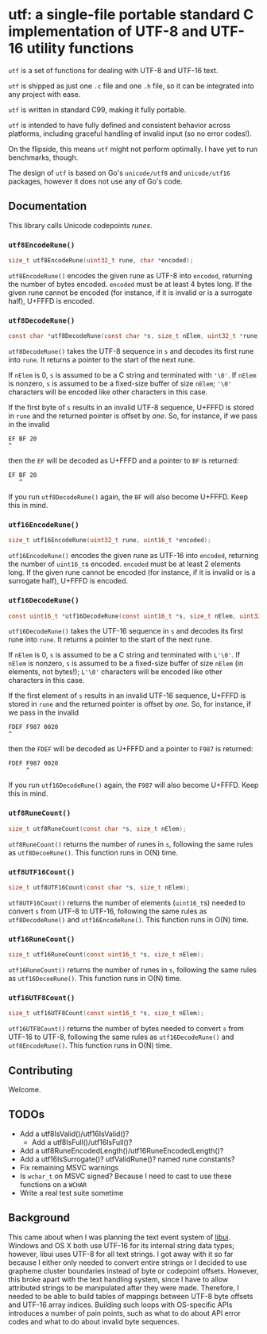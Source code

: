 # utf: a single-file portable standard C implementation of UTF-8 and UTF-16 utility functions

`utf` is a set of functions for dealing with UTF-8 and UTF-16 text.

`utf` is shipped as just one `.c` file and one `.h` file, so it can be integrated into any project with ease.

`utf` is written in standard C99, making it fully portable.

`utf` is intended to have fully defined and consistent behavior across platforms, including graceful handling of invalid input (so no error codes!).

On the flipside, this means `utf` might not perform optimally. I have yet to run benchmarks, though.

The design of `utf` is based on Go's `unicode/utf8` and `unicode/utf16` packages, however it does not use any of Go's code.

## Documentation
This library calls Unicode codepoints *runes*.

### `utf8EncodeRune()`
```c
size_t utf8EncodeRune(uint32_t rune, char *encoded);
```
`utf8EncodeRune()` encodes the given rune as UTF-8 into `encoded`, returning the number of bytes encoded. `encoded` must be at least 4 bytes long. If the given rune cannot be encoded (for instance, if it is invalid or is a surrogate half), U+FFFD is encoded.

### `utf8DecodeRune()`
```c
const char *utf8DecodeRune(const char *s, size_t nElem, uint32_t *rune);
```
`utf8DecodeRune()` takes the UTF-8 sequence in `s` and decodes its first rune into `rune`. It returns a pointer to the start of the next rune.

If `nElem` is 0, `s` is assumed to be a C string and terminated with `'\0'`. If `nElem` is nonzero, `s` is assumed to be a fixed-size buffer of size `nElem`; `'\0'` characters will be encoded like other characters in this case.

If the first byte of `s` results in an invalid UTF-8 sequence, U+FFFD is stored in `rune` and the returned pointer is offset by *one*. So, for instance, if we pass in the invalid

```
EF BF 20
^
```

then the `EF` will be decoded as U+FFFD and a pointer to `BF` is returned:

```
EF BF 20
   ^
```

If you run `utf8DecodeRune()` again, the `BF` will also become U+FFFD. Keep this in mind.

### `utf16EncodeRune()`
```c
size_t utf16EncodeRune(uint32_t rune, uint16_t *encoded);
```
`utf16EncodeRune()` encodes the given rune as UTF-16 into `encoded`, returning the number of `uint16_t`s encoded. `encoded` must be at least 2 elements long. If the given rune cannot be encoded (for instance, if it is invalid or is a surrogate half), U+FFFD is encoded.

### `utf16DecodeRune()`
```c
const uint16_t *utf16DecodeRune(const uint16_t *s, size_t nElem, uint32_t *rune);
```
`utf16DecodeRune()` takes the UTF-16 sequence in `s` and decodes its first rune into `rune`. It returns a pointer to the start of the next rune.

If `nElem` is 0, `s` is assumed to be a C string and terminated with `L'\0'`. If `nElem` is nonzero, `s` is assumed to be a fixed-size buffer of size `nElem` (in elements, not bytes!); `L'\0'` characters will be encoded like other characters in this case.

If the first element of `s` results in an invalid UTF-16 sequence, U+FFFD is stored in `rune` and the returned pointer is offset by *one*. So, for instance, if we pass in the invalid

```
FDEF F987 0020
^
```

then the `FDEF` will be decoded as U+FFFD and a pointer to `F987` is returned:

```
FDEF F987 0020
     ^
```

If you run `utf16DecodeRune()` again, the `F987` will also become U+FFFD. Keep this in mind.

### `utf8RuneCount()`
```c
size_t utf8RuneCount(const char *s, size_t nElem);
```
`utf8RuneCount()` returns the number of runes in `s`, following the same rules as `utf8DecoeRune()`. This function runs in O(N) time.

### `utf8UTF16Count()`
```c
size_t utf8UTF16Count(const char *s, size_t nElem);
```
`utf8UTF16Count()` returns the number of elements (`uint16_t`s) needed to convert `s` from UTF-8 to UTF-16, following the same rules as `utf8DecodeRune()` and `utf16EncodeRune()`. This function runs in O(N) time.

### `utf16RuneCount()`
```c
size_t utf16RuneCount(const uint16_t *s, size_t nElem);
```
`utf16RuneCount()` returns the number of runes in `s`, following the same rules as `utf16DecoeRune()`. This function runs in O(N) time.

### `utf16UTF8Count()`
```c
size_t utf16UTF8Count(const uint16_t *s, size_t nElem);
```
`utf16UTF8Count()` returns the number of bytes needed to convert `s` from UTF-16 to UTF-8, following the same rules as `utf16DecodeRune()` and `utf8EncodeRune()`. This function runs in O(N) time.

## Contributing
Welcome.

## TODOs
- Add a utf8IsValid()/utf16IsValid()?
	- Add a utf8IsFull()/utf16IsFull()?
- Add a utf8RuneEncodedLength()/utf16RuneEncodedLength()?
- Add a utf16IsSurrogate()? utfValidRune()? named rune constants?
- Fix remaining MSVC warnings
- Is `wchar_t` on MSVC signed? Because I need to cast to use these functions on a `WCHAR`
- Write a real test suite sometime

## Background
This came about when I was planning the text event system of [libui](https://github.com/andlabs/libui). Windows and OS X both use UTF-16 for its internal string data types; however, libui uses UTF-8 for all text strings. I got away with it so far because I either only needed to convert entire strings or I decided to use grapheme cluster boundaries instead of byte or codepoint offsets. However, this broke apart with the text handling system, since I have to allow attributed strings to be manipulated after they were made. Therefore, I needed to be able to build tables of mappings between UTF-8 byte offsets and UTF-16 array indices. Building such loops with OS-specific APIs introduces a number of pain points, such as what to do about API error codes and what to do about invalid byte sequences.
